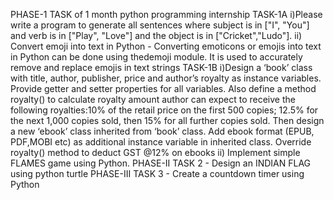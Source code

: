 PHASE-1 TASK of 1 month python programming internship
TASK-1A 
i)Please write a program to generate all sentences where subject is
in ["I", "You"] and verb is in ["Play", "Love"] and the object is in
["Cricket","Ludo"].
ii) Convert emoji into text in Python - Converting emoticons or
emojis into text in Python can be done using thedemoji module. It
is used to accurately remove and replace emojis in text strings
TASK-1B 
i)Design a ‘book’ class with title, author, publisher, price and author’s
royalty as instance variables. Provide getter and setter properties for
all variables. Also define a method royalty() to calculate royalty
amount author can expect to receive the following royalties:10% of
the retail price on the first 500 copies; 12.5% for the next 1,000 copies
sold, then 15% for all further copies sold. Then design a new ‘ebook’
class inherited from ‘book’ class. Add ebook format (EPUB, PDF,MOBI
etc) as additional instance variable in inherited class. Override
royalty() method to deduct GST @12% on ebooks
ii) Implement simple FLAMES game using Python.
PHASE-II
TASK 2 - Design an INDIAN FLAG using python turtle
PHASE-III
TASK 3 - Create a countdown timer using Python
